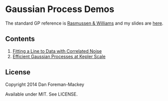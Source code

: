 Gaussian Process Demos
======================

The standard GP reference is [Rasmussen & Williams](http://www.gaussianprocess.org/gpml/) and my slides are [here](https://speakerdeck.com/dfm/an-astronomers-introduction-to-gaussian-processes).

Contents
--------

1. [Fitting a Line to Data with Correlated Noise](http://nbviewer.ipython.org/github/dfm/gp-tutorial/blob/master/01%20Fitting%20a%20Line%20with%20Correlated%20Noise.ipynb)
2. [Efficient Gaussian Processes at Kepler Scale](http://nbviewer.ipython.org/github/dfm/gp-tutorial/blob/master/02%20Kepler%20Scale%20Datasets.ipynb)


License
-------

Copyright 2014 Dan Foreman-Mackey

Available under MIT. See LICENSE.
